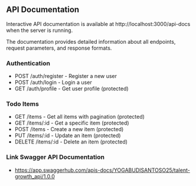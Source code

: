 ## API Documentation
Interactive API documentation is available at http://localhost:3000/api-docs when the server is running.

The documentation provides detailed information about all endpoints, request parameters, and response formats.

### Authentication
- POST /auth/register - Register a new user
- POST /auth/login - Login a user
- GET /auth/profile - Get user profile (protected)
### Todo Items
- GET /items - Get all items with pagination (protected)
- GET /items/:id - Get a specific item (protected)
- POST /items - Create a new item (protected)
- PUT /items/:id - Update an item (protected)
- DELETE /items/:id - Delete an item (protected)

### Link Swagger API Documentation
- https://app.swaggerhub.com/apis-docs/YOGABUDISANTOSO25/talent-growth_api/1.0.0
